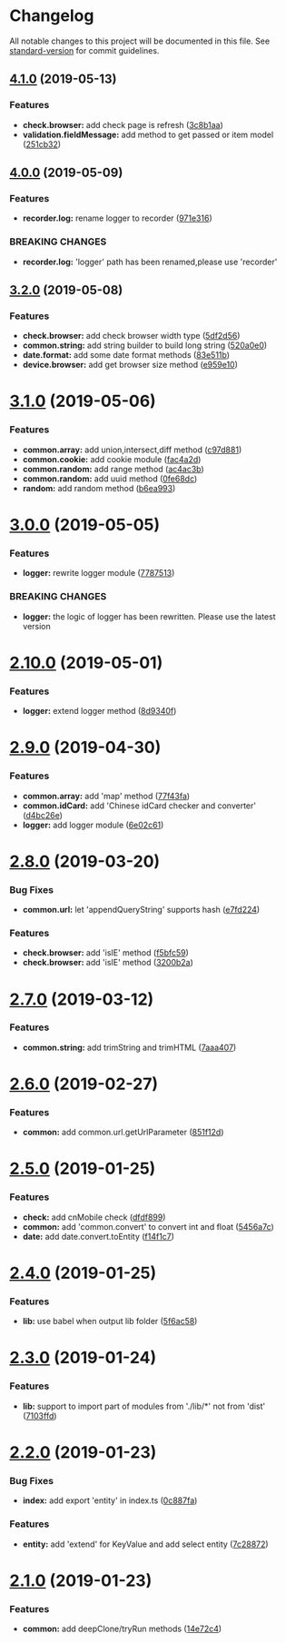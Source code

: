 # Changelog

All notable changes to this project will be documented in this file. See [standard-version](https://github.com/conventional-changelog/standard-version) for commit guidelines.

## [4.1.0](https://github.com/xucongli1989/x-js-kit/compare/v4.0.0...v4.1.0) (2019-05-13)


### Features

* **check.browser:** add check page is refresh ([3c8b1aa](https://github.com/xucongli1989/x-js-kit/commit/3c8b1aa))
* **validation.fieldMessage:** add method to get passed or item model ([251cb32](https://github.com/xucongli1989/x-js-kit/commit/251cb32))



## [4.0.0](https://github.com/xucongli1989/x-js-kit/compare/v3.2.0...v4.0.0) (2019-05-09)


### Features

* **recorder.log:** rename logger to recorder ([971e316](https://github.com/xucongli1989/x-js-kit/commit/971e316))


### BREAKING CHANGES

* **recorder.log:** 'logger' path has been renamed,please use 'recorder'



## [3.2.0](https://github.com/xucongli1989/x-js-kit/compare/v3.1.0...v3.2.0) (2019-05-08)


### Features

* **check.browser:** add check browser width type ([5df2d56](https://github.com/xucongli1989/x-js-kit/commit/5df2d56))
* **common.string:** add string builder to build long string ([520a0e0](https://github.com/xucongli1989/x-js-kit/commit/520a0e0))
* **date.format:** add some date format methods ([83e511b](https://github.com/xucongli1989/x-js-kit/commit/83e511b))
* **device.browser:** add get browser size method ([e959e10](https://github.com/xucongli1989/x-js-kit/commit/e959e10))



# [3.1.0](https://github.com/xucongli1989/x-js-kit/compare/v3.0.0...v3.1.0) (2019-05-06)


### Features

* **common.array:** add union,intersect,diff method ([c97d881](https://github.com/xucongli1989/x-js-kit/commit/c97d881))
* **common.cookie:** add cookie module ([fac4a2d](https://github.com/xucongli1989/x-js-kit/commit/fac4a2d))
* **common.random:** add range method ([ac4ac3b](https://github.com/xucongli1989/x-js-kit/commit/ac4ac3b))
* **common.random:** add uuid method ([0fe68dc](https://github.com/xucongli1989/x-js-kit/commit/0fe68dc))
* **random:** add random method ([b6ea993](https://github.com/xucongli1989/x-js-kit/commit/b6ea993))



# [3.0.0](https://github.com/xucongli1989/x-js-kit/compare/v2.10.0...v3.0.0) (2019-05-05)


### Features

* **logger:** rewrite logger module ([7787513](https://github.com/xucongli1989/x-js-kit/commit/7787513))


### BREAKING CHANGES

* **logger:** the logic of logger has been rewritten. Please use the latest version



# [2.10.0](https://github.com/xucongli1989/x-js-kit/compare/v2.9.0...v2.10.0) (2019-05-01)


### Features

* **logger:** extend logger method ([8d9340f](https://github.com/xucongli1989/x-js-kit/commit/8d9340f))



# [2.9.0](https://github.com/xucongli1989/x-js-kit/compare/v2.8.0...v2.9.0) (2019-04-30)


### Features

* **common.array:** add 'map' method ([77f43fa](https://github.com/xucongli1989/x-js-kit/commit/77f43fa))
* **common.idCard:** add 'Chinese idCard checker and converter' ([d4bc26e](https://github.com/xucongli1989/x-js-kit/commit/d4bc26e))
* **logger:** add logger module ([6e02c61](https://github.com/xucongli1989/x-js-kit/commit/6e02c61))



<a name="2.8.0"></a>
# [2.8.0](https://github.com/xucongli1989/x-js-kit/compare/v2.7.0...v2.8.0) (2019-03-20)


### Bug Fixes

* **common.url:** let 'appendQueryString' supports hash ([e7fd224](https://github.com/xucongli1989/x-js-kit/commit/e7fd224))


### Features

* **check.browser:** add 'isIE' method ([f5bfc59](https://github.com/xucongli1989/x-js-kit/commit/f5bfc59))
* **check.browser:** add 'isIE' method ([3200b2a](https://github.com/xucongli1989/x-js-kit/commit/3200b2a))



<a name="2.7.0"></a>
# [2.7.0](https://github.com/xucongli1989/x-js-kit/compare/v2.6.0...v2.7.0) (2019-03-12)


### Features

* **common.string:** add trimString and trimHTML ([7aaa407](https://github.com/xucongli1989/x-js-kit/commit/7aaa407))



<a name="2.6.0"></a>
# [2.6.0](https://github.com/xucongli1989/x-js-kit/compare/v2.5.0...v2.6.0) (2019-02-27)


### Features

* **common:** add common.url.getUrlParameter ([851f12d](https://github.com/xucongli1989/x-js-kit/commit/851f12d))



<a name="2.5.0"></a>
# [2.5.0](https://github.com/xucongli1989/x-js-kit/compare/v2.4.0...v2.5.0) (2019-01-25)


### Features

* **check:** add cnMobile check ([dfdf899](https://github.com/xucongli1989/x-js-kit/commit/dfdf899))
* **common:** add 'common.convert' to convert int and float ([5456a7c](https://github.com/xucongli1989/x-js-kit/commit/5456a7c))
* **date:** add date.convert.toEntity ([f14f1c7](https://github.com/xucongli1989/x-js-kit/commit/f14f1c7))



<a name="2.4.0"></a>
# [2.4.0](https://github.com/xucongli1989/x-js-kit/compare/v2.3.0...v2.4.0) (2019-01-25)


### Features

* **lib:** use babel when output lib folder ([5f6ac58](https://github.com/xucongli1989/x-js-kit/commit/5f6ac58))



<a name="2.3.0"></a>
# [2.3.0](https://github.com/xucongli1989/x-js-kit/compare/v2.2.0...v2.3.0) (2019-01-24)


### Features

* **lib:** support to import part of modules from './lib/*' not from 'dist' ([7103ffd](https://github.com/xucongli1989/x-js-kit/commit/7103ffd))



<a name="2.2.0"></a>
# [2.2.0](https://github.com/xucongli1989/x-js-kit/compare/v2.1.0...v2.2.0) (2019-01-23)


### Bug Fixes

* **index:** add export 'entity' in index.ts ([0c887fa](https://github.com/xucongli1989/x-js-kit/commit/0c887fa))


### Features

* **entity:** add 'extend' for KeyValue and add select entity ([7c28872](https://github.com/xucongli1989/x-js-kit/commit/7c28872))



<a name="2.1.0"></a>
# [2.1.0](https://github.com/xucongli1989/x-js-kit/compare/v2.0.0...v2.1.0) (2019-01-23)


### Features

* **common:** add deepClone/tryRun methods ([14e72c4](https://github.com/xucongli1989/x-js-kit/commit/14e72c4))
